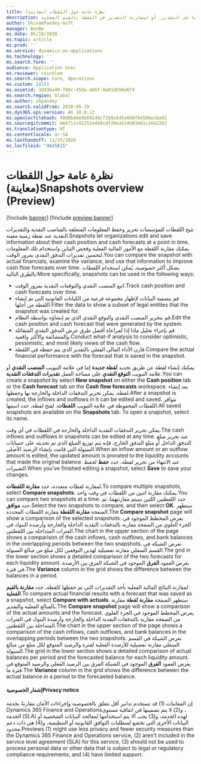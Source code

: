 ```yaml
---
title: نظرة عامة حول اللقطات (معاينة)
description: يصف هذا الموضوع ميزة اللقطات، التي تتيح لك إمكانية حفظ تقدير التدفقات النقدية للتحليل أو المقارنة مع القيم الفعلية لاحقًا. عند إنشاء تقدير بالتدفقات النقدية، يمكنك حفظ ذلك التقدير على إنه "لقطة". ويمكنك بعد ذلك استخدام اللقطات لتحرير الحسابات التي تم تضمينها في التقدير، أو لمقارنة التقدير في اللقطة بالقيم الفعلية.
author: ShivamPandey-msft
manager: AnnBe
ms.date: 05/19/2020
ms.topic: article
ms.prod: ''
ms.service: dynamics-ax-applications
ms.technology: ''
ms.search.form: ''
audience: Application User
ms.reviewer: roschlom
ms.search.scope: Core, Operations
ms.custom: 14151
ms.assetid: 3d43ba40-780c-459a-a66f-9a01d556e674
ms.search.region: Global
ms.author: shpandey
ms.search.validFrom: 2020-05-19
ms.dyn365.ops.version: AX 10.0.12
ms.openlocfilehash: f0d0bdde8b69148c72b8c645e040f0e596ecba92
ms.sourcegitcommit: deb711c92251ed48cdf20ea514d03461c26a2262
ms.translationtype: HT
ms.contentlocale: ar-SA
ms.lasthandoff: 11/25/2020
ms.locfileid: "4645615"
---
```

# <a name="snapshots-overview-preview"></a><span data-ttu-id="f0bea-105">نظرة عامة حول اللقطات (معاينة)</span><span class="sxs-lookup"><span data-stu-id="f0bea-105">Snapshots overview (Preview)</span></span>

[!include [banner](../includes/banner.md)]
[!include [preview banner](../includes/preview-banner.md)]

<span data-ttu-id="f0bea-106">تتيح اللقطات للمؤسسات تحرير وحفظ المعلومات المتعلقة بالمناصب النقدية والتقديرات النقدية عند نقطة زمنية معينة.</span><span class="sxs-lookup"><span data-stu-id="f0bea-106">Snapshots let organizations edit and save information about their cash position and cash forecasts at a point in time.</span></span> <span data-ttu-id="f0bea-107">يمكنك مقارنة اللقطة مع الأمور المالية الفعلية وفحص التباين واستخدام تلك المعلومات لتحسين تقديرات التدفق النقدي بمرور الوقت.</span><span class="sxs-lookup"><span data-stu-id="f0bea-107">You can compare the snapshot with actual financials, examine the variance, and use that information to improve cash flow forecasts over time.</span></span> <span data-ttu-id="f0bea-108">بشكل أكثر خصوصية، يُمكن استخدام اللقطات بالطرق التالية:</span><span class="sxs-lookup"><span data-stu-id="f0bea-108">More specifically, snapshots can be used in the following ways:</span></span>

- <span data-ttu-id="f0bea-109">اتبع المنصب النقدي والتوقعات النقدية بمرور الوقت.</span><span class="sxs-lookup"><span data-stu-id="f0bea-109">Track cash position and cash forecasts over time.</span></span>
- <span data-ttu-id="f0bea-110">قم بتصفية البيانات لإظهار مجموعة فرعية من الكيانات القانونية التي تم إنشاء اللقطة من أجلها.</span><span class="sxs-lookup"><span data-stu-id="f0bea-110">Filter the data to show a subset of legal entities that the snapshot was created for.</span></span>
- <span data-ttu-id="f0bea-111">قم بتحرير المنصب النقدي والتوقع النقدي الذي تم إنشاؤه بواسطة النظام.</span><span class="sxs-lookup"><span data-stu-id="f0bea-111">Edit the cash position and cash forecast that were generated by the system.</span></span>
- <span data-ttu-id="f0bea-112">قم بإجراء تحليل ماذا إذا لمراعاة أفضل طرق عرض التدفق النقدي المتفائلة والمتشائمة والأكثر واقعية.</span><span class="sxs-lookup"><span data-stu-id="f0bea-112">Conduct what-if analysis to consider optimistic, pessimistic, and most likely views of the cash flow.</span></span>
- <span data-ttu-id="f0bea-113">قارن الأداء المالي الفعلي بالتقدير الذي يتم حفظه في اللقطة.</span><span class="sxs-lookup"><span data-stu-id="f0bea-113">Compare the actual financial performance with the forecast that is saved in the snapshot.</span></span>

<span data-ttu-id="f0bea-114">يمكنك إنشاء لقطة عن طريق تحديد **لقطة جديدة** إما في علامة التبويب **المنصب النقدي** أو علامة التبويب **التوقع النقدي** على مساحة العمل **تقديرات التدفقات النقدية**.</span><span class="sxs-lookup"><span data-stu-id="f0bea-114">You can create a snapshot by select **New snapshot** on either the **Cash position** tab or the **Cash forecast** tab on the **Cash flow forecasts** workspace.</span></span> <span data-ttu-id="f0bea-115">بعد إنشاء لقطة، يمكن تحرير التدفقات الداخلة والخارجة بها وحفظها.</span><span class="sxs-lookup"><span data-stu-id="f0bea-115">After a snapshot is created, the inflows and outflows in it can be edited and saved.</span></span> <span data-ttu-id="f0bea-116">تتوافر اللقطات المحفوظة في علامة التبويب **اللقطات**. لفتح لقطة، حدد اسمها.</span><span class="sxs-lookup"><span data-stu-id="f0bea-116">All saved snapshots are available on the **Snapshots** tab. To open a snapshot, select its name.</span></span>

<span data-ttu-id="f0bea-117">يمكن تحرير التدفقات النقدية الداخلة والخارجة في اللقطات في أي وقت.</span><span class="sxs-lookup"><span data-stu-id="f0bea-117">The cash inflows and outflows in snapshots can be edited at any time.</span></span> <span data-ttu-id="f0bea-118">عند تحرير مبلغ التدفق الداخل أو مبلغ التدفق الخارج، فإنه يتم توزيع المبلغ الذي تم تحديثه على حسابات السيولة التي قامت بإنشاء الرصيد الأصلي.</span><span class="sxs-lookup"><span data-stu-id="f0bea-118">When an inflow amount or an outflow amount is edited, the updated amount is prorated to the liquidity accounts that made the original balance.</span></span> <span data-ttu-id="f0bea-119">عند الانتهاء من تحرير لقطة، حدد **حفظ** لحفظ التغييرات.</span><span class="sxs-lookup"><span data-stu-id="f0bea-119">When you've finished editing a snapshot, select **Save** to save your changes.</span></span>

<span data-ttu-id="f0bea-120">لمقارنة لقطات متعددة، حدد **مقارنة اللقطات**.</span><span class="sxs-lookup"><span data-stu-id="f0bea-120">To compare multiple snapshots, select **Compare snapshots**.</span></span> <span data-ttu-id="f0bea-121">يمكنك مقارنة اثنين من اللقطات في وقت واحد.</span><span class="sxs-lookup"><span data-stu-id="f0bea-121">You can compare two snapshots at a time.</span></span> <span data-ttu-id="f0bea-122">حدد اللقطتين اللتين سيتم مقارنتهما، ثم حدد **موافق**.</span><span class="sxs-lookup"><span data-stu-id="f0bea-122">Select the two snapshots to compare, and then select **OK**.</span></span> <span data-ttu-id="f0bea-123">ستظهر الصفحة **مقارنة اللقطة** مقارنة اللقطات المحددة.</span><span class="sxs-lookup"><span data-stu-id="f0bea-123">The **Compare snapshot** page will show a comparison of the selected snapshots.</span></span> <span data-ttu-id="f0bea-124">يعرض المخطط الموجود في الجزء العلوي من الصفحة مقارنة بالتدفقات النقدية الداخلة والخارجة وأرصدة البنوك في الفترات المتداخلة بين اللقطتين.</span><span class="sxs-lookup"><span data-stu-id="f0bea-124">The chart in the upper section of the page shows a comparison of the cash inflows, cash outflows, and bank balances in the overlapping periods between the two snapshots.</span></span> <span data-ttu-id="f0bea-125">تعرض الشبكة في القسم السفلي مقارنة تفصيلية لهذين التوقعين لكل مبلغ من مبالغ السيولة.</span><span class="sxs-lookup"><span data-stu-id="f0bea-125">The grid in the lower section shows a detailed comparison of the two forecasts for each liquidity amount.</span></span> <span data-ttu-id="f0bea-126">يعرض العمود **الفرق** الموجود في الشبكة الفرق بين الأرصدة في فترة.</span><span class="sxs-lookup"><span data-stu-id="f0bea-126">The **Variance** column in the grid shows the difference between the balances in a period.</span></span>

<span data-ttu-id="f0bea-127">لمقارنة النتائج المالية الفعلية بأحد التقديرات التي تم حفظها كلقطة، حدد **مقارنة بالقيم الفعلية**.</span><span class="sxs-lookup"><span data-stu-id="f0bea-127">To compare actual financial results with a forecast that was saved as a snapshot, select **Compare with actuals**.</span></span> <span data-ttu-id="f0bea-128">ستظهر الصفحة **مقارنة لقطة** مقارنة بالمبالغ الفعلية والتقدير.</span><span class="sxs-lookup"><span data-stu-id="f0bea-128">The **Compare snapshot** page will show a comparison of the actual amounts and the forecast.</span></span> <span data-ttu-id="f0bea-129">يعرض المخطط الموجود في الجزء العلوي من الصفحة مقارنة بالتدفقات النقدية الداخلة والخارجة وأرصدة البنوك في الفترات المتداخلة بين اللقطتين.</span><span class="sxs-lookup"><span data-stu-id="f0bea-129">The chart in the upper section of the page shows a comparison of the cash inflows, cash outflows, and bank balances in the overlapping periods between the two snapshots.</span></span> <span data-ttu-id="f0bea-130">تعرض الشبكة في القسم السفلي مقارنة تفصيلية للأرصدة الفعلية لفترة والرصيد المتوقع لكل مبلغ من مبالغ السيولة.</span><span class="sxs-lookup"><span data-stu-id="f0bea-130">The grid in the lower section shows a detailed comparison of actual balances per period and the forecasted balance for each liquidity amount.</span></span> <span data-ttu-id="f0bea-131">يعرض العمود **الفرق** الموجود في الشبكة الفرق بين الرصيد الفعلي والرصيد المتوقع في فترة ما.</span><span class="sxs-lookup"><span data-stu-id="f0bea-131">The **Variance** column in the grid shows the difference between the actual balance in a period to the forecasted balance.</span></span>

#### <a name="privacy-notice"></a><span data-ttu-id="f0bea-132">إشعار الخصوصية</span><span class="sxs-lookup"><span data-stu-id="f0bea-132">Privacy notice</span></span>
<span data-ttu-id="f0bea-133">إن المعاينات (1) قد تستخدم تدابير أقل تتعلق بالخصوصية وإجراءات الأمان مقارنةً بخدمة Dynamics 365 Finance and Operations‏، و(2) لا يتم تضمينها في اتفاقية مستوى الخدمة (SLA) لهذه الخدمة، و(3) يجب ألا يتم استخدامها لمعالجة البيانات الشخصية أو البيانات الأخرى التي تخضع لمتطلبات التوافق القانونية أو التنظيمية، و(4) هي ذات دعم محدود.</span><span class="sxs-lookup"><span data-stu-id="f0bea-133">Previews (1) might use less privacy and fewer security measures than the Dynamics 365 Finance and Operations service, (2) aren't included in the service level agreement (SLA) for this service, (3) should not be used to process personal data or other data that is subject to legal or regulatory compliance requirements, and (4) have limited support.</span></span>
